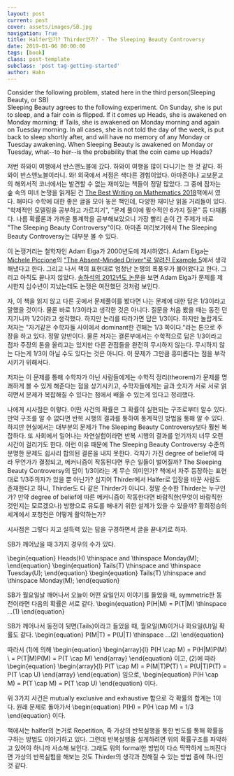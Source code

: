 ```yaml
---
layout: post
current: post
cover: assets/images/SB.jpg
navigation: True
title: Halfer인가? Thirder인가? - The Sleeping Beauty Controversy
date: 2019-01-06 00:00:00
tags: [book]
class: post-template
subclass: 'post tag-getting-started'
author: Hahn
---
```


Consider the following problem, stated here in the third person(Sleeping Beauty, or SB)   
Sleeping Beauty agrees to the following experiment. On Sunday, she is put to sleep, and a fair coin is flipped.
If it comes up Heads, she is awakened on Monday morning; if Tails, she is awakened on Monday morning and again on Tuesday morning.
In all cases, she is not told the day of the week, is put back to sleep shortly after, and will have no memory of any Monday or Tuesday awakening.
When Sleeping Beauty is awakened on Monday or Tuesday, what--to her--is the probability that the coin came up Heads?

저번 하와이 여행에서 반스앤노블에 갔다. 하와이 여행을 많이 다니기는 한 것 같다. 하와이 반스앤노블이라니.
와! 외국에서 서점은 색다른 경험이었다. 아마존이나 교보문고의 해외서적 코너에서는 발견할 수 없는 재미있는 책들이 정말 많았다. 
그 중에 잠자는 숲 속의 미녀 논쟁을 읽게된 건 [The Best Writing on Mathematics 2018](https://www.amazon.com/Best-Writing-Mathematics-2018/dp/0691182760/ref=sr_1_1?ie=UTF8&qid=1549450838&sr=8-1&keywords=the+best+writing+on+mathematics+2018)책에서 였다. 해마다 수학에 대한 좋은 글을 모아 놓은 책인데, 다양한 재미난 읽을 거리들이 있다. "학제적인 모델링을 공부하고 가르치기", "문제 풀이에 필수적인 6가지 질문" 등 다채롭다. 나름 확률론과 가까운 통계학을 공부해보았으니 가장 빨리 손이 간 주제가 바로 "The Sleeping Beauty Controversy"이다. 아마존 미리보기에서 The Sleeping Beauty Controversy는 대부분 볼 수 있다. 

이 논쟁거리는 철학자인 Adam Elga가 2000년도에 제시하였다. Adam Elga는 [Michele Piccione](http://www.lse.ac.uk/economics/people/faculty/michele-piccione)의 ["The Absent-Minded Driver"로 알려진 Example 5](https://pdfs.semanticscholar.org/dd03/415f643088df006f9ad12e22f43a57adb552.pdf)에서 생각해냈다고 한다. 그리고 나서 책의 표현대로 엄청난 논쟁의 폭풍우가 불어왔다고 한다. 
그리고 아직도 끝나지 않았다. [송하석의 2012년도 논문](http://www.analyticphilosophy.kr/attach/p/25_HSSong.pdf)을 보면 Adam Elga가 문제를 제시한지 십수년이 지났는데도 논쟁은 여전했던 것처럼 보인다. 

자, 이 책을 읽지 않고 다른 곳에서 문제풀이를 봤다면 나는 문제에 대한 답은 1/3이라고 말했을 것이다. 물론 바로 1/3이라고 생각한 것은 아니다.
질문을 처음 봤을 때는 동전 던지기니까 1/2이라고 생각했다. 하지만 논리를 따라가면 답은 1/3이다. 
하지만 놀랍게도 저자는 "자기같은 수학자들 사이에서 dominant한 견해는 1/3 쪽이다."라는 톤으로 주장을 하고 있다. 
정말 양반이다. 물론 저자는 결론부에서는 수학적으로 답은 1/3이라고 점차 주장의 톤을 올리고는 있지만 다른 관점들을 
완전히 무시하지 않는다. 무시하지 않는 다는게 1/3이 아닐 수도 있다는 것은 아니다. 이 문제가 그만큼 흥미롭다는 점을 부각시키기 위해서다.

저자는 이 문제를 통해 수학자가 아닌 사람들에게는 수학적 정리(theorem)가 문제를 명쾌하게 볼 수 있게 해준다는 점을 상기시키고, 수학자들에게는 글과 숫자가 서로 서로 얽히면서 문제가 복잡해질 수 있다는 점에서 배울 수 있는게 있다고 정리했다. 

나에게 시사점은 이렇다. 어떤 사건의 확률은 그 확률이 실현되는 구조로부터 알수 있다. 만약 구조를 알 수 없다면 반복 시행의 결과를 통하여 통계적인 방법을 통해 알 수 있다. 하지만 현실에서는 대부분의 문제가 The Sleeping Beauty Controversy보다 훨씬 복잡하다. 또 사회에서 일어나는 자연실험이라면 반복 시행의 결과를 얻기까지 너무 오랜 시간이 걸리기도 한다. 이런 이유 때문에 The Sleeping Beauty Controversy 수준의 분명한 문제도 쉽사리 합의된 결론을 내지 못한다. 각자가 가진 degree of belief에 따라 무언가가 결정되고, 메커니즘이 작동된다면 무슨 일들이 벌어질까?
The Sleeping Beauty Controversy의 답이 1/3이라는 게 무슨 의미인가? 책에서 자주 등장하는 표현대로 1/3주의자가 
있을 뿐 아닌가? 심지어 Thirder에서 Halfer로 입장을 바꾼 사람도 존재한다고 하니, Thirder도 다 같은 Thirder가 아니다. 정말 순수한 Thirder는 누구인가? 만약 degree of belief에 따른 메커니즘이 작동한다면 바람직한(무엇이 바람직한 것인지는 모르겠으나) 방향으로 유도를 해내기 위한 설계가 있을 수 있을까? 황희정승의 세계에서 포청천은 어떻게 활약하는가?

시사점은 그렇다 치고 설득력 있는 답을 구경하면서 글을 끝내기로 하자.

SB가 깨어났을 때 3가지 경우의 수가 있다. 

\begin{equation}
Heads(H) \thinspace and \thinspace Monday(M);
\end{equation}
\begin{equation}
Tails(T) \thinspace and \thinspace Tuesday(U); 
\end{equation}
\begin{equation}
Tails(T) \thinspace and \thinspace Monday(M);
\end{equation}

SB가 월요일날 깨어나서 오늘이 어떤 요일인지 이야기를 들었을 때, symmetric한 동전이라면 다음의 확률은 서로 같다.
\begin{equation} P(H|M) = P(T|M) \thinspace ...(1) \end{equation}

SB가 깨어나서 동전이 뒷면(Tails)이라고 들었을 때, 월요일(M)이거나 화요일(U)일 확률도 같다. 
\begin{equation} P(M|T) = P(U|T) \thinspace ...(2) \end{equation}

따라서 (1)에 의해
\begin{equation} 
  \begin{array}{l}
P(H \cap M) = P(H|M)P(M) \\
= P(T|M)P(M) = P(T \cap M) 
  \end{array}
\end{equation}
이고, (2)에 따라
\begin{equation} 
  \begin{array}{l}
P(T \cap M) = P(M|T)P(T) \\ 
= P(U|T)P(T) = P(T \cap U) 
  \end{array}
\end{equation}
임으로,
\begin{equation} P(H \cap M) =  P(T \cap M) = P(T \cap U) \end{equation}
이다.

위 3가지 사건은 mutually exclusive and exhaustive 함으로 각 확률의 합계는 1이다. 
원래 문제로 돌아가서 \begin{equation} P(H) = P(H \cap M) = 1/3 \end{equation} 
이다.

책에서는 halfer의 논거로 Repetition, 즉 가상의 반복실행을 통한 빈도를 통해 확률을 구하는 방법도 이야기하고 있다.
그런데 반복실행을 설계하려면 위의 확률구조를 파악하고 있어야 하니까 사소해 보인다. 그래도 위의 formal한 방법이
다소 딱딱하게 느껴진다면 가상의 반복실험을 해보는 것도 Thirder의 생각과 친해질 수 있는 방법 중에 하나인 것 같다.



























